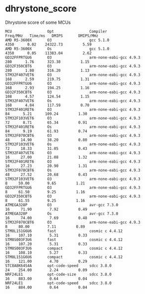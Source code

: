 # dhrystone_score

Dhrystone score of some MCUs

    MCU                Opt                Compiler                       Freq/MHz   Time/ms   DMIPS       DMIPS/MHz
    AMD R5-3600X       O3                 gcc 5.1.0                     4350      0.02    24322.73         5.59
    AMD R5-3600X       Os                 gcc 5.1.0                     4350      0.05    11383.04         2.62
    GD32FFPRTGU6       O3                 arm-none-eabi-gcc 4.9.3        280      1.76      323.38         1.15
    GD32F350CBT6       O3                 arm-none-eabi-gcc 4.9.3        280      1.80      316.20         1.13
    STM32F407VET6      O3                 arm-none-eabi-gcc 4.9.3        168      2.59      219.75         1.31
    GD32FFPRTGU6       O3                 arm-none-eabi-gcc 4.9.3        168      2.93      194.25         1.16
    GD32F350CBT6       O3                 arm-none-eabi-gcc 4.9.3        108      4.57      124.54         1.15
    STM32F407VET6      Os                 arm-none-eabi-gcc 4.9.3        168      4.84      117.59         0.70
    STM32F401RET6      O3                 arm-none-eabi-gcc 4.9.3         84      5.21      109.24         1.30
    STM32F103VET6      O3                 arm-none-eabi-gcc 4.9.3         72      8.71       65.34         0.91
    STM32F401RET6      Os                 arm-none-eabi-gcc 4.9.3         84      9.19       61.93         0.74
    STM32F070CBT6      O3                 arm-none-eabi-gcc 4.9.3         48     14.90       38.20         0.80
    STM32F103VET6      Os                 arm-none-eabi-gcc 4.9.3         72     18.33       31.05         0.43
    STM32F407VET6      O3                 arm-none-eabi-gcc 4.9.3         16     27.00       21.08         1.32
    STM32F401RET6      O3                 arm-none-eabi-gcc 4.9.3         16     27.23       20.90         1.31
    STM32F070CBT6      Os                 arm-none-eabi-gcc 4.9.3         48     27.52       20.68         0.43
    STM32F103VET6      O3                 arm-none-eabi-gcc 4.9.3          8     59.00        9.65         1.21
    GD32FFPRTGU6       O3                 arm-none-eabi-gcc 4.9.3          8     61.50        9.25         1.16
    GD32F350CBT6       O3                 arm-none-eabi-gcc 4.9.3          8     61.55        9.25         1.16
    ATMEGA328P         O3                 avr-gcc 7.3.0                   16     71.90        7.92         0.49
    ATMEGA328P         Os                 avr-gcc 7.3.0                   16     74.00        7.69         0.48
    STM32F070CBT6      O3                 arm-none-eabi-gcc 4.9.3          8     80.00        7.11         0.89
    STM8L151G6U6       fast               cosmic c 4.4.12                 16    107.10        5.31         0.33
    STM8S003F3U6       fast               cosmic c 4.4.12                 16    107.20        5.31         0.33
    STM8S003F3U6       compact            cosmic c 4.4.12                 16    108.10        5.27         0.33
    STM8L151G6U6       compact            cosmic c 4.4.12                 16    121.00        4.70         0.29
    STC8A8K64S4A       opt-code-speed     sdcc 3.8.0                      24    254.00        2.24         0.09
    NRF24LE1           opt-code-size      sdcc 3.8.0                      16    883.00        0.64         0.04
    NRF24LE1           opt-code-speed     sdcc 3.8.0                      16    884.00        0.64         0.04

